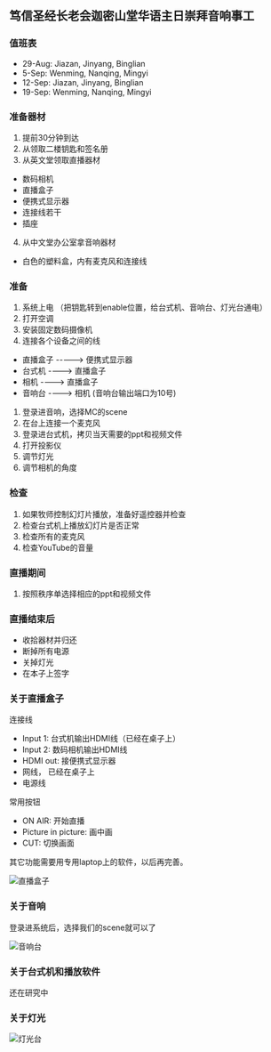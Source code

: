 ## 笃信圣经长老会迦密山堂华语主日崇拜音响事工

### 值班表

- 29-Aug: Jiazan, Jinyang, Binglian
- 5-Sep: Wenming, Nanqing, Mingyi
- 12-Sep: Jiazan, Jinyang, Binglian
- 19-Sep: Wenming, Nanqing, Mingyi 

### 准备器材 

1. 提前30分钟到达
2. 从领取二楼钥匙和签名册
3. 从英文堂领取直播器材
- 数码相机
- 直播盒子
- 便携式显示器
- 连接线若干
- 插座
4. 从中文堂办公室拿音响器材
- 白色的塑料盒，内有麦克风和连接线

### 准备

1. 系统上电 （把钥匙转到enable位置，给台式机、音响台、灯光台通电）
1. 打开空调
1. 安装固定数码摄像机
1. 连接各个设备之间的线
- 直播盒子 -----> 便携式显示器
- 台式机 ----> 直播盒子
- 相机 ----> 直播盒子
- 音响台 ----> 相机 (音响台输出端口为10号)
1. 登录进音响，选择MC的scene 
1. 在台上连接一个麦克风
1. 登录进台式机，拷贝当天需要的ppt和视频文件
1. 打开投影仪
1. 调节灯光
1. 调节相机的角度

### 检查

1. 如果牧师控制幻灯片播放，准备好遥控器并检查
1. 检查台式机上播放幻灯片是否正常
1. 检查所有的麦克风
1. 检查YouTube的音量

### 直播期间

1. 按照秩序单选择相应的ppt和视频文件

### 直播结束后

- 收拾器材并归还
- 断掉所有电源
- 关掉灯光
- 在本子上签字

### 关于直播盒子

连接线

- Input 1: 台式机输出HDMI线（已经在桌子上）
- Input 2: 数码相机输出HDMI线
- HDMI out: 接便携式显示器
- 网线， 已经在桌子上
- 电源线

常用按钮

- ON AIR: 开始直播
- Picture in picture: 画中画
- CUT: 切换画面

其它功能需要用专用laptop上的软件，以后再完善。


![直播盒子](/static/atem.jpg)

### 关于音响

登录进系统后，选择我们的scene就可以了

![音响台](/static/audio1.jpg)

### 关于台式机和播放软件

还在研究中

### 关于灯光

![灯光台](/static/light1.jpg)
